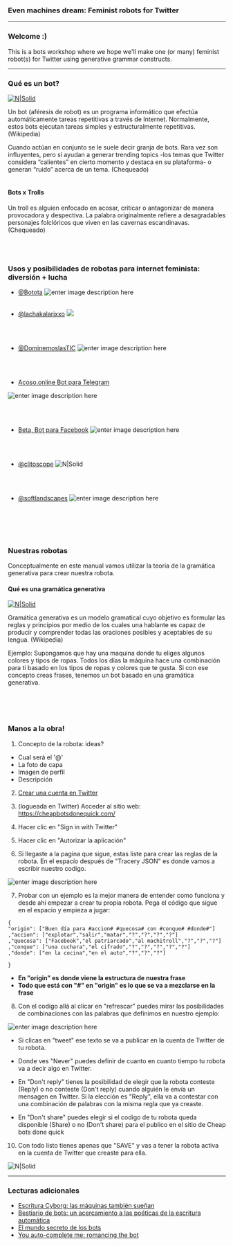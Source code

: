 ### Even machines dream: Feminist robots for Twitter
---


### Welcome :)

This is a bots workshop where we hope we'll make one (or many) feminist robot(s) for Twitter using generative grammar constructs.


---


### Qué es un bot?

[![N|Solid](https://media.giphy.com/media/UH9QKcraNtbxK/giphy.gif)](https://nodesource.com/products/nsolid)

Un bot (aféresis de robot) es un programa informático que efectúa automáticamente tareas repetitivas a través de Internet. Normalmente, estos bots ejecutan tareas simples y estructuralmente repetitivas. (Wikipedia)

Cuando actúan en conjunto se le suele decir granja de bots. Rara vez son influyentes, pero sí ayudan a generar trending topics -los temas que Twitter considera “calientes” en cierto momento y destaca en su plataforma- o generan “ruido” acerca de un tema. (Chequeado)
<br/><br/>


#### Bots x Trolls

Un troll es alguien enfocado en acosar, criticar o antagonizar de manera provocadora y despectiva. La palabra originalmente refiere a desagradables personajes folclóricos que viven en las cavernas escandinavas. (Chequeado)

<br/><br/>


### Usos y posibilidades de robotas para internet feminista: diversión + lucha

- [@Botota](https://twitter.com/bototadice)
![enter image description here](https://i.imgur.com/ELUB0RA.jpg)
<br/><br/>

- [@lachakalarixxo](https://twitter.com/LACHAKALARIXXO)
![](https://i.imgur.com/xfQik76.jpg)

<br/><br/>
- [@DominemoslasTIC](https://twitter.com/DominemoslasTIC)
![enter image description here](https://i.imgur.com/8pKxtOR.png)

<br/><br/>
- [Acoso.online Bot para Telegram](https://acoso.online/cl/chat-de-ayuda/)

![enter image description here](https://media.giphy.com/media/jtv3zdHN5DqPQ1j6Fy/giphy.gif)

<br/><br/>
- [Beta, Bot para Facebook](bit.ly/chamabetanoinbox)
![enter image description here](https://i.imgur.com/2IIc6Zb.jpg)

<br/><br/>
- [@clitoscope](https://twitter.com/clitoscope)
![N|Solid](https://i.imgur.com/VouA6ki.jpg)

<br/><br/>
- [@softlandscapes](https://twitter.com/softlandscapes)
![enter image description here](https://i.imgur.com/iF6i8Qe.png)

<br/><br/>
---
### Nuestras robotas
Conceptualmente en este manual vamos utilizar la teoria de la gramática generativa para crear nuestra robota. 


#### Qué es una gramática generativa 

[![N|Solid](https://media.giphy.com/media/qccVJBDT6xNqU/giphy.gif)](https://nodesource.com/products/nsolid)

Gramática generativa es un modelo gramatical cuyo objetivo es formular las reglas y principios por medio de los cuales una hablante es capaz de producir y comprender todas las oraciones posibles y aceptables de su lengua. (Wikipedia)

Ejemplo: 
Supongamos que hay una maquina donde tu eliges algunos colores y tipos de ropas. Todos los días la máquina hace una combinación para ti basado en los tipos de ropas y colores que te gusta. Si con ese concepto creas frases, tenemos un bot basado en una gramática generativa.

<br/><br/><br/>

### Manos a la obra!
1. Concepto de la robota: ideas? 
- Cual será el '@'
- La foto de capa
- Imagen de perfil
- Descripción 

2. [Crear una cuenta en Twitter](https://twitter.com/i/flow/signup)

3. (logueada en Twitter) Acceder al sitio web: https://cheapbotsdonequick.com/
4. Hacer clic en "Sign in with Twitter"
5. Hacer clic en "Autorizar la aplicación"
6. Si llegaste a la pagina que sigue, estas liste para crear las reglas de la robota. En el espacío después de "Tracery JSON" es donde vamos a escribir nuestro codigo. 

![enter image description here](https://i.imgur.com/RYLoszA.png)

7. Probar con un ejemplo es la mejor manera de entender como funciona y desde ahí empezar a crear tu propia robota. Pega el código que sigue en el espacio y empieza a jugar: 
~~~~ 
{
"origin": ["Buen día para #accion# #quecosa# con #conque# #donde#"]
,"accion": ["explotar","salir","matar","?","?","?","?"]
,"quecosa": ["Facebook","el patriarcado","al machitroll","?","?","?"]
,"conque": ["una cuchara","el cifrado","?","?","?","?","?"]
,"donde": ["en la cocina","en el auto","?","?","?"]

} 
~~~~
- **En "origin" es donde viene la estructura de nuestra frase**
- **Todo que está con "#" en "origin" es lo que se va a mezclarse en la frase**


8. Con el codigo allá al clicar en "refrescar" puedes mirar las posibilidades de combinaciones con las palabras que definimos en nuestro ejemplo:

![enter image description here](https://i.imgur.com/ZcVL3jc.png)

- Si clicas en "tweet" ese texto se va a publicar en la cuenta de Twitter de tu robota.

- Donde ves "Never" puedes definir de cuanto en cuanto tiempo tu robota va a decir algo en Twitter.
- En "Don't reply" tienes la posibilidad de elegir que la robota conteste (Reply) o no conteste (Don't reply) cuando alguién le envía un mensagen en Twitter. Si la elección es "Reply", ella va a contestar con una combinación de palabras con la misma regla que ya creaste. 
- En "Don't share" puedes elegir si el codigo de tu robota queda disponible (Share) o no (Don't share) para el publico en el sitio de Cheap bots done quick
10. Con todo listo tienes apenas que "SAVE" y vas a tener la robota activa en la cuenta de Twitter que creaste para ella. 

![N|Solid](https://media2.giphy.com/media/3og0ISTHRg4HSNKTao/giphy.gif)


---
### Lecturas adicionales
- [Escritura Cyborg: las máquinas también sueñan](https://www.genderit.org/es/articles/edicion-especial-escritura-cyborg-las-maquinas-tambien-suenan)
- [Bestiario de bots: un acercamiento a las poéticas de la escritura automática](http://editorial.centroculturadigital.mx/articulo/bestiario-de-bots)
- [El mundo secreto de los bots](http://www.chequeado.com/investigacion/el-mundo-secreto-de-los-bots-y-los-trolls-y-como-esos-ejercitos-influyen-en-la-politica/)
- [You auto-complete me: romancing the bot](https://deepdives.in/you-auto-complete-me-romancing-the-bot-f2f16613fec8)
